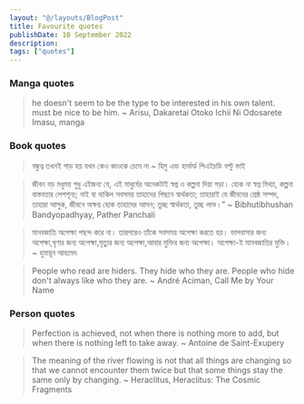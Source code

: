 ```yaml
---
layout: "@/layouts/BlogPost"
title: Favourite quotes
publishDate: 10 September 2022
description: 
tags: ["quotes"]
---
```


### Manga quotes
> he doesn't seem to be the type to be interested in his own talent. must be nice to be him.
>  ~ Arisu, Dakaretai Otoko Ichii Ni Odosarete Imasu, manga

### Book quotes
> বন্ধুত্ব তখনই গাড় হয় যখন কেও কাওকে চেনে না 
> ~ হিমু এবং হার্ভার্ড পিএইচডি বল্টু ভাই

> জীবন বড় মধুময় শুধু এইজন্য যে, এই মাধুর্যের অনেকটাই স্বপ্ন ও কল্পনা দিয়া গড়া। হোক না স্বপ্ন মিথ্যা, কল্পনা বাস্তবতার লেশশূন্য; নাই বা থাকিল সবসময় তাহাদের পিছনে স্বার্থকতা; তাহারাই যে জীবনের শ্রেষ্ঠ সম্পদ, তাহারা আসুক, জীবনে অক্ষয় হোক তাহাদের আসন; তুচ্ছ স্বার্থকতা, তুচ্ছ লাভ।”
> ~ Bibhutibhushan Bandyopadhyay, Pather Panchali

> মানবজাতি অপেক্ষা পছন্দ করে না। তারপরেও তাঁকে সবসময় অপেক্ষা করতে হয়। ভালবাসার জন্য অপেক্ষা,ঘৃণার জন্য অপেক্ষা,মৃত্যুর জন্য অপেক্ষা,আবার মুক্তির জন্য অপেক্ষা। অপেক্ষা-ই মানবজাতির মুক্তি।
> ~ হুমায়ূন আহমেদ

> People who read are hiders. They hide who they are. People who hide don't always like who they are.
> ~ André Aciman, Call Me by Your Name


### Person quotes
> Perfection is achieved, not when there is nothing more to add, but when there is nothing left to take away.
> ~ Antoine de Saint-Exupery

> The meaning of the river flowing is not that all things are changing so that we cannot encounter them twice but that some things stay the same only by changing.
> ~ Heraclitus, Heraclitus: The Cosmic Fragments